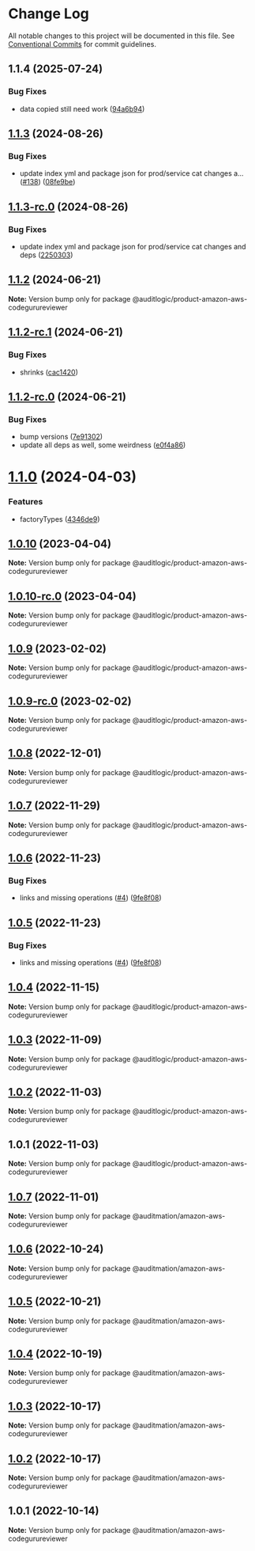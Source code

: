 # Change Log

All notable changes to this project will be documented in this file.
See [Conventional Commits](https://conventionalcommits.org) for commit guidelines.

## 1.1.4 (2025-07-24)


### Bug Fixes

* data copied still need work ([94a6b94](https://github.com/zerobias-org/product/commit/94a6b942fb0516367548599d739529536132755a))





## [1.1.3](https://github.com/auditlogic/product/compare/@auditlogic/product-amazon-aws-codegurureviewer@1.1.2...@auditlogic/product-amazon-aws-codegurureviewer@1.1.3) (2024-08-26)


### Bug Fixes

* update index yml and package json for prod/service cat changes a… ([#138](https://github.com/auditlogic/product/issues/138)) ([08fe9be](https://github.com/auditlogic/product/commit/08fe9beb1c8457462a19bc69caa02e6212d97e1a))





## [1.1.3-rc.0](https://github.com/auditlogic/product/compare/@auditlogic/product-amazon-aws-codegurureviewer@1.1.2...@auditlogic/product-amazon-aws-codegurureviewer@1.1.3-rc.0) (2024-08-26)


### Bug Fixes

* update index yml and package json for prod/service cat changes and deps ([2250303](https://github.com/auditlogic/product/commit/225030363a363608240135b7ebed386b28f01e4b))





## [1.1.2](https://github.com/auditlogic/product/compare/@auditlogic/product-amazon-aws-codegurureviewer@1.1.2-rc.1...@auditlogic/product-amazon-aws-codegurureviewer@1.1.2) (2024-06-21)

**Note:** Version bump only for package @auditlogic/product-amazon-aws-codegurureviewer





## [1.1.2-rc.1](https://github.com/auditlogic/product/compare/@auditlogic/product-amazon-aws-codegurureviewer@1.1.2-rc.0...@auditlogic/product-amazon-aws-codegurureviewer@1.1.2-rc.1) (2024-06-21)


### Bug Fixes

* shrinks ([cac1420](https://github.com/auditlogic/product/commit/cac14200fefcd8183ab69fe89a47bd3f70f563e9))





## [1.1.2-rc.0](https://github.com/auditlogic/product/compare/@auditlogic/product-amazon-aws-codegurureviewer@1.1.0...@auditlogic/product-amazon-aws-codegurureviewer@1.1.2-rc.0) (2024-06-21)


### Bug Fixes

* bump versions ([7e91302](https://github.com/auditlogic/product/commit/7e913023b8b312150ed7762c32fbbe616be71de5))
* update all deps as well, some weirdness ([e0f4a86](https://github.com/auditlogic/product/commit/e0f4a864714e2d3de6bbf3da014d5312fe53be2f))





# [1.1.0](https://github.com/auditlogic/product/compare/@auditlogic/product-amazon-aws-codegurureviewer@1.0.10...@auditlogic/product-amazon-aws-codegurureviewer@1.1.0) (2024-04-03)


### Features

* factoryTypes ([4346de9](https://github.com/auditlogic/product/commit/4346de92693aee892fccf725338ffc7b80ab182b))





## [1.0.10](https://github.com/auditlogic/product/compare/@auditlogic/product-amazon-aws-codegurureviewer@1.0.9...@auditlogic/product-amazon-aws-codegurureviewer@1.0.10) (2023-04-04)

**Note:** Version bump only for package @auditlogic/product-amazon-aws-codegurureviewer





## [1.0.10-rc.0](https://github.com/auditlogic/product/compare/@auditlogic/product-amazon-aws-codegurureviewer@1.0.9...@auditlogic/product-amazon-aws-codegurureviewer@1.0.10-rc.0) (2023-04-04)

**Note:** Version bump only for package @auditlogic/product-amazon-aws-codegurureviewer





## [1.0.9](https://github.com/auditlogic/product/compare/@auditlogic/product-amazon-aws-codegurureviewer@1.0.8...@auditlogic/product-amazon-aws-codegurureviewer@1.0.9) (2023-02-02)

**Note:** Version bump only for package @auditlogic/product-amazon-aws-codegurureviewer





## [1.0.9-rc.0](https://github.com/auditlogic/product/compare/@auditlogic/product-amazon-aws-codegurureviewer@1.0.8...@auditlogic/product-amazon-aws-codegurureviewer@1.0.9-rc.0) (2023-02-02)

**Note:** Version bump only for package @auditlogic/product-amazon-aws-codegurureviewer





## [1.0.8](https://github.com/auditlogic/product/compare/@auditlogic/product-amazon-aws-codegurureviewer@1.0.7...@auditlogic/product-amazon-aws-codegurureviewer@1.0.8) (2022-12-01)

**Note:** Version bump only for package @auditlogic/product-amazon-aws-codegurureviewer





## [1.0.7](https://github.com/auditlogic/product/compare/@auditlogic/product-amazon-aws-codegurureviewer@1.0.6...@auditlogic/product-amazon-aws-codegurureviewer@1.0.7) (2022-11-29)

**Note:** Version bump only for package @auditlogic/product-amazon-aws-codegurureviewer





## [1.0.6](https://github.com/auditlogic/product/compare/@auditlogic/product-amazon-aws-codegurureviewer@1.0.4...@auditlogic/product-amazon-aws-codegurureviewer@1.0.6) (2022-11-23)


### Bug Fixes

* links and missing operations ([#4](https://github.com/auditlogic/product/issues/4)) ([9fe8f08](https://github.com/auditlogic/product/commit/9fe8f08fe7c57fdb79f991ac35bd6ac2e7dcad38))





## [1.0.5](https://github.com/auditlogic/product/compare/@auditlogic/product-amazon-aws-codegurureviewer@1.0.4...@auditlogic/product-amazon-aws-codegurureviewer@1.0.5) (2022-11-23)


### Bug Fixes

* links and missing operations ([#4](https://github.com/auditlogic/product/issues/4)) ([9fe8f08](https://github.com/auditlogic/product/commit/9fe8f08fe7c57fdb79f991ac35bd6ac2e7dcad38))





## [1.0.4](https://github.com/auditlogic/product/compare/@auditlogic/product-amazon-aws-codegurureviewer@1.0.3...@auditlogic/product-amazon-aws-codegurureviewer@1.0.4) (2022-11-15)

**Note:** Version bump only for package @auditlogic/product-amazon-aws-codegurureviewer





## [1.0.3](https://github.com/auditlogic/product/compare/@auditlogic/product-amazon-aws-codegurureviewer@1.0.2...@auditlogic/product-amazon-aws-codegurureviewer@1.0.3) (2022-11-09)

**Note:** Version bump only for package @auditlogic/product-amazon-aws-codegurureviewer





## [1.0.2](https://github.com/auditlogic/product/compare/@auditlogic/product-amazon-aws-codegurureviewer@1.0.1...@auditlogic/product-amazon-aws-codegurureviewer@1.0.2) (2022-11-03)

**Note:** Version bump only for package @auditlogic/product-amazon-aws-codegurureviewer





## 1.0.1 (2022-11-03)

**Note:** Version bump only for package @auditlogic/product-amazon-aws-codegurureviewer





## [1.0.7](https://github.com/auditmation/store-content/compare/@auditmation/amazon-aws-codegurureviewer@1.0.6...@auditmation/amazon-aws-codegurureviewer@1.0.7) (2022-11-01)

**Note:** Version bump only for package @auditmation/amazon-aws-codegurureviewer





## [1.0.6](https://github.com/auditmation/store-content/compare/@auditmation/amazon-aws-codegurureviewer@1.0.5...@auditmation/amazon-aws-codegurureviewer@1.0.6) (2022-10-24)

**Note:** Version bump only for package @auditmation/amazon-aws-codegurureviewer





## [1.0.5](https://github.com/auditmation/store-content/compare/@auditmation/amazon-aws-codegurureviewer@1.0.4...@auditmation/amazon-aws-codegurureviewer@1.0.5) (2022-10-21)

**Note:** Version bump only for package @auditmation/amazon-aws-codegurureviewer





## [1.0.4](https://github.com/auditmation/store-content/compare/@auditmation/amazon-aws-codegurureviewer@1.0.3...@auditmation/amazon-aws-codegurureviewer@1.0.4) (2022-10-19)

**Note:** Version bump only for package @auditmation/amazon-aws-codegurureviewer





## [1.0.3](https://github.com/auditmation/store-content/compare/@auditmation/amazon-aws-codegurureviewer@1.0.2...@auditmation/amazon-aws-codegurureviewer@1.0.3) (2022-10-17)

**Note:** Version bump only for package @auditmation/amazon-aws-codegurureviewer





## [1.0.2](https://github.com/auditmation/store-content/compare/@auditmation/amazon-aws-codegurureviewer@1.0.1...@auditmation/amazon-aws-codegurureviewer@1.0.2) (2022-10-17)

**Note:** Version bump only for package @auditmation/amazon-aws-codegurureviewer





## 1.0.1 (2022-10-14)

**Note:** Version bump only for package @auditmation/amazon-aws-codegurureviewer
